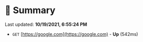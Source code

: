 # 📖 Summary
Last updated: **10/19/2021, 6:55:24 PM**

- `GET` [https://google.com](https://google.com) - **Up** (542ms)
